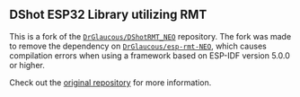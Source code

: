 ## DShot ESP32 Library utilizing RMT

This is a fork of the [`DrGlaucous/DShotRMT_NEO`](https://github.com/DrGlaucous/DShotRMT_NEO) repository. The fork was made to remove the dependency on [`DrGlaucous/esp-rmt-NEO`](https://github.com/DrGlaucous/esp-rmt-NEO), which causes compilation errors when using a framework based on ESP-IDF version 5.0.0 or higher. 

Check out the [original repository](https://github.com/DrGlaucous/DShotRMT_NEO) for more information. 

